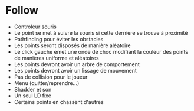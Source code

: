 # Follow
- Controleur souris
- Le point se met à suivre la souris si cette dernière se trouve à proximité
- Pathfinding pour éviter les obstacles
- Les points seront disposés de manière aléatoire
- Le click gauche emet une onde de choc modifiant la couleur des points de manières uniforme et aléatoires
- Les points devront avoir un arbre de comportement
- Les points devront avoir un lissage de mouvement
- Pas de collision pour le joueur
- Menu (quitter/reprendre...)
- Shadder et son
- Un seul LD fixe
- Certains points en chassent d'autres
